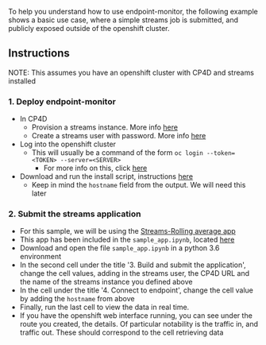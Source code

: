 To help you understand how to use endpoint-monitor, the following example shows a basic use case, where a simple streams job is submitted, and publicly exposed outside of the openshift cluster. 

## Instructions

NOTE: This assumes you have an openshift cluster with CP4D and streams installed

### 1. Deploy endpoint-monitor
- In CP4D
  - Provision a streams instance. More info [here](https://www.ibm.com/support/producthub/icpdata/docs/content/SSQNUZ_current/cpd/svc/streams/provision.html)
  - Create a streams user with password. More info [here](https://www.ibm.com/support/producthub/icpdata/docs/content/SSQNUZ_current/cpd/svc/streams/managing-access.html)
- Log into the openshift cluster
  - This will usually be a command of the form `oc login --token=<TOKEN> --server=<SERVER>`
    - For more info on this, click [here](https://docs.openshift.com/container-platform/4.5/cli_reference/openshift_cli/getting-started-cli.html#cli-logging-in_cli-developer-commands)
- Download and run the install script, instructions [here](../../README.md#setup)
  - Keep in mind the `hostname` field from the output. We will need this later

### 2. Submit the streams application
- For this sample, we will be using the [Streams-Rolling average app](https://github.com/IBMStreams/sample.starter_notebooks/blob/latest/Streams-RollingAverageSample.ipynb)
- This app has been included in the `sample_app.ipynb`, located [here](./sample_app.ipynb)
- Download and open the file `sample_app.ipynb` in a python 3.6 environment
- In the second cell under the title '3. Build and submit the application', change the cell values, adding in the streams user, the CP4D URL and the name of the streams instance you defined above
- In the cell under the title '4. Connect to endpoint', change the cell value by adding the `hostname` from above
- Finally, run the last cell to view the data in real time.
- If you have the openshift web interface running, you can see under the route you created, the details. Of particular notability is the traffic in, and traffic out. These should correspond to the cell retrieving data